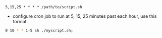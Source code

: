 ```crontab
5,15,25 * * * * /path/to/script.sh
```
- configure cron job to run at 5, 15, 25 minutes past each hour, use this format.

```bash
0 10 * * 1-5 sh ./myscript.sh;
```

